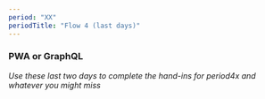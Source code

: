 ```yaml
---
period: "XX"
periodTitle: "Flow 4 (last days)"
---
```


### PWA or GraphQL

*Use these last two days to complete the hand-ins for period4x and whatever you might miss*